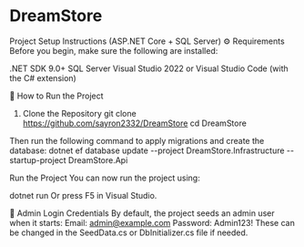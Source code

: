 # DreamStore

Project Setup Instructions (ASP.NET Core + SQL Server)
⚙️ Requirements
Before you begin, make sure the following are installed:

.NET SDK 9.0+
SQL Server
Visual Studio 2022 or Visual Studio Code (with the C# extension)

🔧 How to Run the Project
1. Clone the Repository
git clone https://github.com/sayron2332/DreamStore
cd DreamStore

Then run the following command to apply migrations and create the database:
dotnet ef database update --project DreamStore.Infrastructure --startup-project DreamStore.Api

Run the Project
You can now run the project using:

dotnet run
Or press F5 in Visual Studio.

🔑 Admin Login Credentials
By default, the project seeds an admin user when it starts:
Email: admin@example.com
Password: Admin123!
These can be changed in the SeedData.cs or DbInitializer.cs file if needed.
